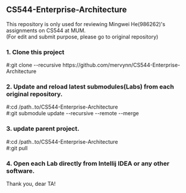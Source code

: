 ## CS544-Enterprise-Architecture
This repository is only used for reviewing Mingwei He(986262)'s assignments on CS544 at MUM.<br/>
(For edit and submit purpose, please go to original repository)

<h3>1. Clone this project</h3>
#:git clone --recursive https://github.com/mervynn/CS544-Enterprise-Architecture

<h3>2. Update and reload latest submodules(Labs) from each original repository.</h3>
#:cd /path..to/CS544-Enterprise-Architecture<br/>
#:git submodule update --recursive --remote --merge

<h3>3. update parent project.</h3>
#:cd /path..to/CS544-Enterprise-Architecture<br/>
#:git pull

<h3>4. Open each Lab directly from Intellij IDEA or any other software.</h3>
Thank you, dear TA!
